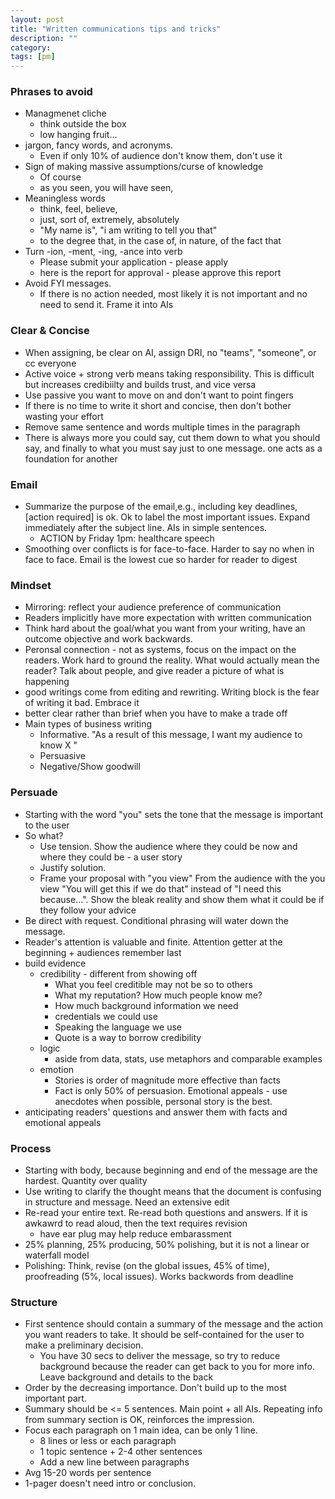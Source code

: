 ```yaml
---
layout: post
title: "Written communications tips and tricks" 
description: ""
category: 
tags: [pm]
--- 
```


### Phrases to avoid

* Managmenet cliche
  * think outside the box
  * low hanging fruit...
* jargon, fancy words, and acronyms. 
  * Even if only 10% of audience don't know them, don't use it
* Sign of making massive assumptions/curse of knowledge
  * Of course
  * as you seen, you will have seen, 
* Meaningless words 
  * think, feel, believe, 
  * just, sort of, extremely, absolutely
  * "My name is", "i am writing to tell you that"
  * to the degree that, in the case of, in nature, of the fact that
* Turn -ion, -ment, -ing, -ance into verb
  * Please submit your application - please apply
  * here is the report for approval - please approve this report
* Avoid FYI messages. 
  * If there is no action needed, most likely it is not important and no need to send it. Frame it into AIs 

### Clear & Concise

* When assigning, be clear on AI, assign DRI, no "teams", "someone", or cc everyone
* Active voice + strong verb means taking responsibility. This is difficult but increases credibiilty and builds trust, and vice versa
* Use passive you want to move on and don't want to point fingers
* If there is no time to write it short and concise, then don't bother wasting your effort
* Remove same sentence and words multiple times in the paragraph
* There is always more you could say, cut them down to what you should say, and finally to what you must say just to one message. one acts as a foundation for another


### Email

* Summarize the purpose of the email,e.g., including key deadlines, [action required] is ok. Ok to label the most important issues. Expand immediately after the subject line. AIs in simple sentences.
  * ACTION by Friday 1pm: healthcare speech
* Smoothing over conflicts is for face-to-face. Harder to say no when in face to face. Email is the lowest cue so harder for reader to digest

### Mindset

* Mirroring: reflect your audience preference of communication
* Readers implicitly have more expectation with written communication
* Think hard about the goal/what you want from your writing, have an outcome objective and work backwards.
* Peronsal connection - not as systems, focus on the impact on the readers. Work hard to ground the reality. What would actually mean the reader? Talk about people, and give reader a picture of what is happening
* good writings come from editing and rewriting. Writing block is the fear of writing it bad. Embrace it
* better clear rather than brief when you have to make a trade off 
* Main types of business writing
  * Informative. "As a result of this message, I want my audience to know X "
  * Persuasive
  * Negative/Show goodwill

### Persuade
* Starting with the word "you" sets the tone that the message is important to the user
* So what?
  * Use tension. Show the audience where they could be now and where they could be - a user story
  * Justify solution.
  * Frame your proposal with "you view" From the audience with the you view "You will get this if we do that" instead of "I need this because...". Show the bleak reality and show them what it could be if they follow your advice
* Be direct with request. Conditional phrasing will water down the message.
* Reader's attention is valuable and finite. Attention getter at the beginning + audiences remember last
* build evidence
  * credibility - different from showing off
    * What you feel creditible may not be so to others
    * What my reputation? How much people know me?
    * How much background information we need
    * credentials we could use
    * Speaking the language we use
    * Quote is a way to borrow credibility
  * logic
    * aside from data, stats, use metaphors and comparable examples
  * emotion
    * Stories is order of magnitude more effective than facts
    * Fact is only 50% of persuasion. Emotional appeals - use anecdotes when possible, personal story is the best.
* anticipating readers' questions and answer them with facts and emotional appeals


### Process

* Starting with body, because beginning and end of the message are the hardest. Quantity over quality
* Use writing to clarify the thought means that the document is confusing in structure and message. Need an extensive edit
* Re-read your entire text. Re-read both questions and answers. If it is awkawrd to read aloud, then the text requires revision
  * have ear plug may help reduce embarassment
* 25% planning, 25% producing, 50% polishing, but it is not a linear or waterfall model
 * Polishing: Think, revise (on the global issues, 45% of time), proofreading (5%, local issues). Works backwords from deadline

### Structure

* First sentence should contain a summary of the message and the action you want readers to take. It should be self-contained for the user to make a preliminary decision. 
  * You have 30 secs to deliver the message, so try to reduce background because the reader can get back to you for more info. Leave background and details to the back
* Order by the decreasing importance. Don't build up to the most important part.
* Summary should be <= 5 sentences. Main point + all AIs. Repeating info from summary section is OK, reinforces the impression.
* Focus each paragraph on 1 main idea, can be only 1 line.
  * 8 lines or less or each paragraph
  * 1 topic sentence + 2-4 other sentences
  * Add a new line between paragraphs
* Avg 15-20 words per sentence
* 1-pager doesn't need intro or conclusion.

